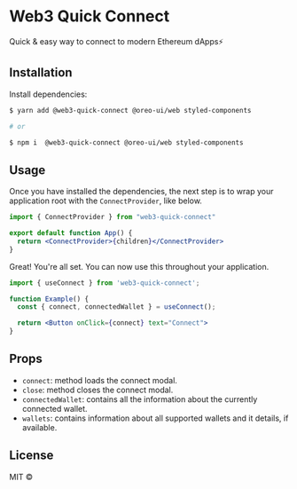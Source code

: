 # Web3 Quick Connect

Quick & easy way to connect to modern Ethereum dApps⚡

## Installation

Install dependencies:

```sh
$ yarn add @web3-quick-connect @oreo-ui/web styled-components

# or

$ npm i  @web3-quick-connect @oreo-ui/web styled-components
```

## Usage

Once you have installed the dependencies, the next step is to wrap your application root with the `ConnectProvider`, like below.

```jsx
import { ConnectProvider } from "web3-quick-connect"

export default function App() {
  return <ConnectProvider>{children}</ConnectProvider>
}
```

Great! You're all set. You can now use this throughout your application.

```jsx
import { useConnect } from 'web3-quick-connect';

function Example() {
  const { connect, connectedWallet } = useConnect();

  return <Button onClick={connect} text="Connect">
}
```

## Props

- `connect`: method loads the connect modal.
- `close`: method closes the connect modal.
- `connectedWallet`: contains all the information about the currently connected wallet.
- `wallets`:  contains information about all supported wallets and it details, if available.

## License

MIT ©

